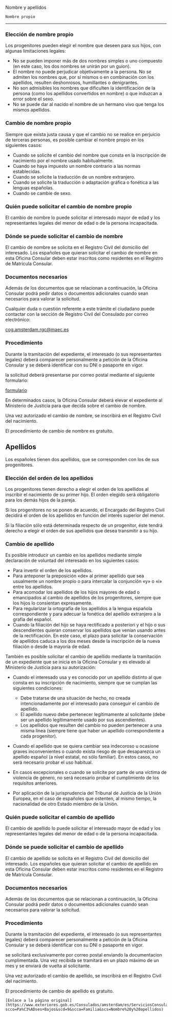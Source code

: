  Nombre y apellidos

    Nombre propio
--------------

  ### Elección de nombre propio

 Los progenitores pueden elegir el nombre que deseen para sus hijos, con algunas limitaciones legales:

 * No se pueden imponer más de dos nombres simples o uno compuesto (en este caso, los dos nombres se unirán por un guion).
* El nombre no puede perjudicar objetivamente a la persona. No se admiten los nombres que, por sí mismos o en combinación con los apellidos, resulten deshonrosos, humillantes o denigrantes.
* No son admisibles los nombres que dificulten la identificación de la persona (como los apellidos convertidos en nombre) o que induzcan a error sobre el sexo.
* No se puede dar al nacido el nombre de un hermano vivo que tenga los mismos apellidos.

 ### Cambio de nombre propio

 Siempre que exista justa causa y que el cambio no se realice en perjuicio de terceras personas, es posible cambiar el nombre propio en los siguientes casos:

 * Cuando se solicite el cambio del nombre que consta en la inscripción de nacimiento por el nombre usado habitualmente.
* Cuando se haya impuesto un nombre contrario a las normas establecidas.
* Cuando se solicite la traducción de un nombre extranjero.
* Cuando se solicite la traducción o adaptación gráfica o fonética a las lenguas españolas.
* Cuando se cambie de sexo.

 ### Quién puede solicitar el cambio de nombre propio

 El cambio de nombre lo puede solicitar el interesado mayor de edad y los representantes legales del menor de edad o de la persona incapacitada.

 ### Dónde se puede solicitar el cambio de nombre

 El cambio de nombre se solicita en el Registro Civil del domicilio del interesado. Los españoles que quieran solicitar el cambio de nombre en esta Oficina Consular deben estar inscritos como residentes en el Registro de Matrícula Consular.

 ### Documentos necesarios

 Además de los documentos que se relacionan a continuación, la Oficina Consular podrá pedir datos o documentos adicionales cuando sean necesarios para valorar la solicitud.

 Cualquier duda o cuestión referente a este trámite el ciudadano puede contactar con la sección de Registro Civil del Consulado por correo electrónico:

cog.amsterdam.rgc@maec.es

 ### Procedimiento

 Durante la tramitación del expediente, el interesado (o sus representantes legales) deberá comparecer personalmente a petición de la Oficina Consular y se deberá identificar con su DNI o pasaporte en vigor.

 la solicitud deberá presentarse por correo postal mediante el siguiente formulario:

[formulario](https://www.exteriores.gob.es/DocumentosAuxiliaresSC/Pa%C3%ADses%20Bajos/AMSTERDAM%20%28C%29/Marginal%20apellidos.pdf)

 En determinados casos, la Oficina Consular deberá elevar el expediente al Ministerio de Justicia para que decida sobre el cambio de nombre.

 Una vez autorizado el cambio de nombre, se inscribirá en el Registro Civil del nacimiento.

 El procedimiento de cambio de nombre es gratuito.

   Apellidos
----------

  Los españoles tienen dos apellidos, que se corresponden con los de sus progenitores.

 ### Elección del orden de los apellidos

 Los progenitores tienen derecho a elegir el orden de los apellidos al inscribir el nacimiento de su primer hijo. El orden elegido será obligatorio para los demás hijos de la pareja.

 Si los progenitores no se ponen de acuerdo, el Encargado del Registro Civil decidirá el orden de los apellidos en función del interés superior del menor.

 Si la filiación sólo está determinada respecto de un progenitor, éste tendrá derecho a elegir el orden de sus apellidos que desea transmitir a su hijo.

 ### Cambio de apellido

 Es posible introducir un cambio en los apellidos mediante simple declaración de voluntad del interesado en los siguientes casos:

 * Para invertir el orden de los apellidos.
* Para anteponer la preposición «de» al primer apellido que sea usualmente un nombre propio o para intercalar la conjunción «y» o «i» entre los apellidos.
* Para acomodar los apellidos de los hijos mayores de edad o emancipados al cambio de apellidos de los progenitores, siempre que los hijos lo consientan expresamente.
* Para regularizar la ortografía de los apellidos a la lengua española correspondiente y para adecuar la fonética del apellido extranjero a la grafía del español.
* Cuando la filiación del hijo se haya rectificado a posteriori y el hijo o sus descendientes quieran conservar los apellidos que venían usando antes de la rectificación. En este caso, el plazo para solicitar la conservación de apellidos caduca a los dos meses desde la inscripción de la nueva filiación o desde la mayoría de edad.

 También es posible solicitar el cambio de apellido mediante la tramitación de un expediente que se inicia en la Oficina Consular y es elevado al Ministerio de Justicia para su autorización:

 * Cuando el interesado usa y es conocido por un apellido distinto al que consta en su inscripción de nacimiento, siempre que se cumplan las siguientes condiciones:


	+ Debe tratarse de una situación de hecho, no creada intencionadamente por el interesado para conseguir el cambio de apellido.
	+ El apellido nuevo debe pertenecer legítimamente al solicitante (debe ser un apellido legítimamente usado por sus ascendientes).
	+ Los apellidos que resulten del cambio no pueden pertenecer a una misma línea (siempre tiene que haber un apellido correspondiente a cada progenitor).
* Cuando el apellido que se quiera cambiar sea indecoroso u ocasione graves inconvenientes o cuando exista riesgo de que desaparezca un apellido español (a nivel estatal, no sólo familiar). En estos casos, no será necesario probar el uso habitual.
* En casos excepcionales o cuando se solicite por parte de una víctima de violencia de género, no será necesario probar el cumplimiento de los requisitos anteriores.
* Por aplicación de la jurisprudencia del Tribunal de Justicia de la Unión Europea, en el caso de españoles que ostenten, al mismo tiempo, la nacionalidad de otro Estado miembro de la Unión.

 ### Quién puede solicitar el cambio de apellido

 El cambio de apellido lo puede solicitar el interesado mayor de edad y los representantes legales del menor de edad o de la persona incapacitada.

 ### Dónde se puede solicitar el cambio de apellido

 El cambio de apellido se solicita en el Registro Civil del domicilio del interesado. Los españoles que quieran solicitar el cambio de apellido en esta Oficina Consular deben estar inscritos como residentes en el Registro de Matrícula Consular.

 ### Documentos necesarios

 Además de los documentos que se relacionan a continuación, la Oficina Consular podrá pedir datos o documentos adicionales cuando sean necesarios para valorar la solicitud.

 ### Procedimiento

 Durante la tramitación del expediente, el interesado (o sus representantes legales) deberá comparecer personalmente a petición de la Oficina Consular y se deberá identificar con su DNI o pasaporte en vigor.

 se solicitará exclusivamente por correo postal enviando la documentacion cumplimentada. Una vez recibida se tramitará en un plazo máximo de un mes y se enviará de vuelta al solicitante.

 Una vez autorizado el cambio de apellido, se inscribirá en el Registro Civil del nacimiento.

 El procedimiento de cambio de apellido es gratuito.

    [Enlace a la página original](https://www.exteriores.gob.es/Consulados/amsterdam/es/ServiciosConsulares/Paginas/index.aspx?scco=Pa%C3%ADses+Bajos&scd=9&scca=Familia&scs=Nombre%20y%20apellidos)
